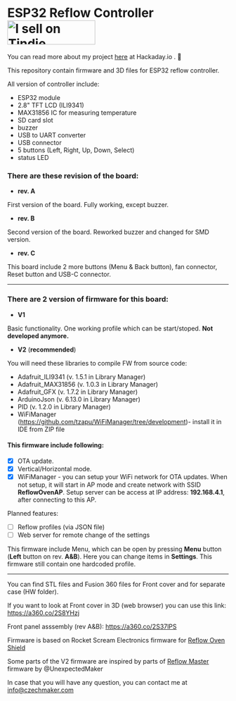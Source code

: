 # ESP32 Reflow Controller   <a href="https://www.tindie.com/stores/dronecz/esp32-reflow-controller/?ref=offsite_badges&utm_source=sellers_dronecz83&utm_medium=badges&utm_campaign=badge_small"><img src="https://d2ss6ovg47m0r5.cloudfront.net/badges/tindie-smalls.png" alt="I sell on Tindie" width="200" height="55"></a>

You can read more about my project [here](https://hackaday.io/project/162946-esp32-reflow-oven) at Hackaday.io . :slightly_smiling_face:

This repository contain firmware and 3D files for ESP32 reflow controller. 

All version of controller include:

- ESP32 module
- 2.8" TFT LCD (ILI9341)
- MAX31856 IC for measuring temperature
- SD card slot
- buzzer
- USB to UART converter
- USB connector
- 5 buttons (Left, Right, Up, Down, Select)
- status LED 

### There are these revision of the board:

- **rev. A**

First version of the board. Fully working, except buzzer. 

- **rev. B**

Second version of the board. Reworked buzzer and changed for SMD version.

- **rev. C**

This board include 2 more buttons (Menu & Back button), fan connector, Reset button and USB-C connector.

***

### There are 2 version of firmware for this board:

- **V1**

Basic functionality. One working profile which can be start/stoped.
**Not developed anymore.**

- **V2** (**recommended**)

You will need these libraries to compile FW from source code: 

 - Adafruit_ILI9341 (v. 1.5.1 in Library Manager) 
 - Adafruit_MAX31856 (v. 1.0.3 in Library Manager)
 - Adafruit_GFX (v. 1.7.2 in Library Manager)
 - ArduinoJson (v. 6.13.0 in Library Manager)
 - PID (v. 1.2.0 in Library Manager)
 - WiFiManager (https://github.com/tzapu/WiFiManager/tree/development)- install it in IDE from ZIP file
 

#### This firmware include following:

- [x] OTA update.
- [x] Vertical/Horizontal mode.
- [x] WiFiManager - you can setup your WiFi network for OTA updates. When not setup, it will start in AP mode and create network with SSID **ReflowOvenAP**. Setup server can be access at IP address: **192.168.4.1**, after connecting to this AP.  

Planned features:

- [ ] Reflow profiles (via JSON file)
- [ ] Web server for remote change of the settings 

This firmware include Menu, which can be open by pressing **Menu** button (**Left** button on rev. **A&B**). Here you can change items in **Settings**. This firmware still contain one hardcoded profile. 

*** 

You can find STL files and Fusion 360 files for Front cover and for separate case (HW folder).  
									 
If you want to look at Front cover in 3D (web browser) you can use this link: <a href="https://a360.co/2S8YHzj" target="_blank">https://a360.co/2S8YHzj</a>

Front panel asssembly (rev A&B): <a href="https://a360.co/2S37lPS" target="_blank">https://a360.co/2S37lPS</a>

Firmware is based on Rocket Scream Electronics firmware for [Reflow Oven Shield](https://www.rocketscream.com/blog/2012/11/28/updated-back-in-stock-reflow-oven-shield-controller/)

Some parts of the V2 firmware are inspired by parts of <a href="https://github.com/UnexpectedMaker/ReflowMaster" target="_blank">Reflow Master</a> firmware by @UnexpectedMaker

In case that you will have any question, you can contact me at info@czechmaker.com

